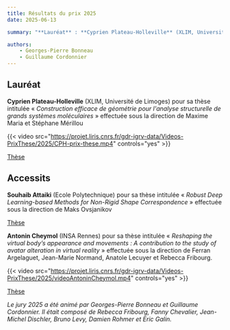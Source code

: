 ```yaml
---
title: Résultats du prix 2025
date: 2025-06-13

summary: "**Lauréat** : **Cyprien Plateau-Holleville** (XLIM, Université de Limoges) pour sa thèse intitulée « *Construction efficace de géométrie pour l'analyse structurelle de grands systèmes moléculaires* » effectuée sous la direction de Maxime Maria et Stéphane Mérillou. <br>**Accessit** : **Souhaib Attaiki** (Ecole Polytechnique) pour sa thèse intitulée « *Robust Deep Learning-based Methods for Non-Rigid Shape Correspondence* » effectuée sous la direction de Maks Ovsjanikov, et **Antonin Cheymol** (INSA Rennes) pour sa thèse intitulée « *Reshaping the virtual body’s appearance and movements : A contribution to the study of avatar alteration in virtual reality* » effectuée sous la direction de Ferran Argelaguet, Jean-Marie Normand, Anatole Lecuyer et Rebecca Fribourg. "

authors:
    - Georges-Pierre Bonneau
    - Guillaume Cordonnier
---
```


## Lauréat

**Cyprien Plateau-Holleville** (XLIM, Université de Limoges) pour sa thèse intitulée « *Construction efficace de géométrie pour l'analyse structurelle de grands systèmes moléculaires* » effectuée sous la direction de Maxime Maria et Stéphane Mérillou

{{< video src="https://projet.liris.cnrs.fr/gdr-igrv-data/Videos-PrixThese/2025/CPH-prix-these.mp4" controls="yes" >}}

[Thèse](https://theses.hal.science/tel-04906696v1)

## Accessits

**Souhaib Attaiki** (Ecole Polytechnique) pour sa thèse intitulée « *Robust Deep Learning-based Methods for Non-Rigid Shape Correspondence* » effectuée sous la direction de Maks Ovsjanikov

<!-- {{< video src="https://projet.liris.cnrs.fr/gdr-igrv-data/Videos-PrixThese/2024/LoannGio_igrv_jfig_v3.mp4" controls="yes" >}} -->

[Thèse](https://theses.hal.science/tel-04956932v1)

**Antonin Cheymol** (INSA Rennes) pour sa thèse intitulée « *Reshaping the virtual body’s appearance and movements : A contribution to the study of avatar alteration in virtual reality* » effectuée sous la direction de Ferran Argelaguet, Jean-Marie Normand, Anatole Lecuyer et Rebecca Fribourg.

{{< video src="https://projet.liris.cnrs.fr/gdr-igrv-data/Videos-PrixThese/2025/videoAntoninCheymol.mp4" controls="yes" >}}


[Thèse](https://theses.hal.science/tel-04986119v1)

*Le jury 2025 a été animé par Georges-Pierre Bonneau et Guillaume Cordonnier. Il était composé de Rebecca Fribourg, Fanny Chevalier, Jean-Michel Dischler, Bruno Levy, Damien Rohmer et  Eric Galin.*